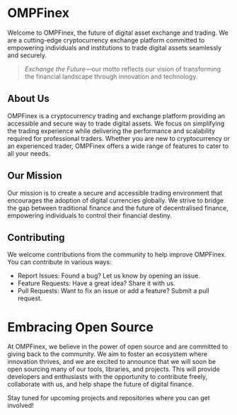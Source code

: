 # OMPFinex

Welcome to OMPFinex, the future of digital asset exchange and trading.
We are a cutting-edge cryptocurrency exchange platform committed to
empowering individuals and institutions to trade digital assets
seamlessly and securely.

> *Exchange the Future*—our motto reflects our vision of transforming
the financial landscape through innovation and technology.

## About Us

OMPFinex is a cryptocurrency trading and exchange platform providing
an accessible and secure way to trade digital assets. We focus on
simplifying the trading experience while delivering the performance
and scalability required for professional traders. Whether you are new
to cryptocurrency or an experienced trader, OMPFinex offers a wide
range of features to cater to all your needs.

## Our Mission

Our mission is to create a secure and accessible trading environment
that encourages the adoption of digital currencies globally. We strive
to bridge the gap between traditional finance and the future of
decentralised finance, empowering individuals to control their
financial destiny.

## Contributing

We welcome contributions from the community to help improve OMPFinex.
You can contribute in various ways:

 + Report Issues: Found a bug? Let us know by opening an issue.
 + Feature Requests: Have a great idea? Share it with us.
 + Pull Requests: Want to fix an issue or add a feature? Submit a pull request.

# Embracing Open Source

At OMPFinex, we believe in the power of open source and are committed
to giving back to the community. We aim to foster an ecosystem where
innovation thrives, and we are excited to announce that we will soon
be open sourcing many of our tools, libraries, and projects. This will
provide developers and enthusiasts with the opportunity to contribute freely, collaborate with us, and help shape the future of digital
finance.

Stay tuned for upcoming projects and repositories where you can get
involved!
